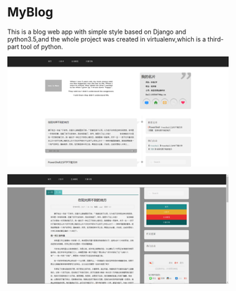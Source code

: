 # MyBlog
This is a blog web app with simple style based on Django and python3.5,and the whole project was created in virtualenv,which is a third-part tool of python.

![index](https://github.com/ZhangYumi/MyBlog/raw/master/screenshot/index.png)

![detail](https://github.com/ZhangYumi/MyBlog/raw/master/screenshot/detail.png)
